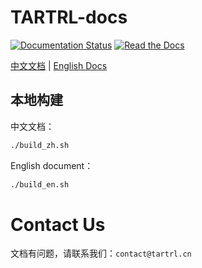 # TARTRL-docs

[![Documentation Status](https://readthedocs.org/projects/tartrl-docs/badge/?version=latest)](https://tartrl-docs.readthedocs.io/en/latest/?badge=latest)
[![Read the Docs](https://img.shields.io/readthedocs/tartrl-docs-zh?label=%E4%B8%AD%E6%96%87%E6%96%87%E6%A1%A3)](https://tartrl-docs.readthedocs.io/zh/latest/)

[中文文档](https://tartrl-docs.readthedocs.io/zh/latest/index.html) | 
[English Docs](https://tartrl-docs.readthedocs.io/en/latest/index.html) 

## 本地构建

中文文档：
```bash
./build_zh.sh
```

English document：
```bash
./build_en.sh
```

# Contact Us

文档有问题，请联系我们：`contact@tartrl.cn`
